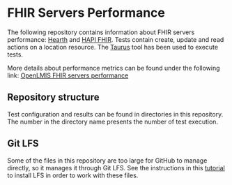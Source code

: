 FHIR Servers Performance
========================

The following repository contains information about FHIR servers performance: [Hearth](https://github.com/eliasmu/openlmis-hearth) and [HAPI FHIR](https://github.com/eliasmu/opelmis-hapifhir). Tests contain create, update and read actions on a location resource. The [Taurus](https://gettaurus.org/) tool has been used to execute tests. 

More details about performance metrics can be found under the following link:
[OpenLMIS FHIR servers performance](https://openlmis.atlassian.net/wiki/spaces/OP/pages/437092376/FHIR+servers+performance?atlOrigin=eyJpIjoiOTcxZmI3NzhlMzQzNGUxYWJiNmU2ZWM1YzkxOGRmNzMiLCJwIjoiYyJ9)

Repository structure
--------------------
Test configuration and results can be found in directories in this repository. The number in the directory name presents the number of test execution.

Git LFS
-------

Some of the files in this repository are too large for GitHub to manage directly, so it manages it  through Git LFS. See the instructions in this [tutorial](https://www.atlassian.com/git/tutorials/git-lfs) to install LFS in order to work with these files.
